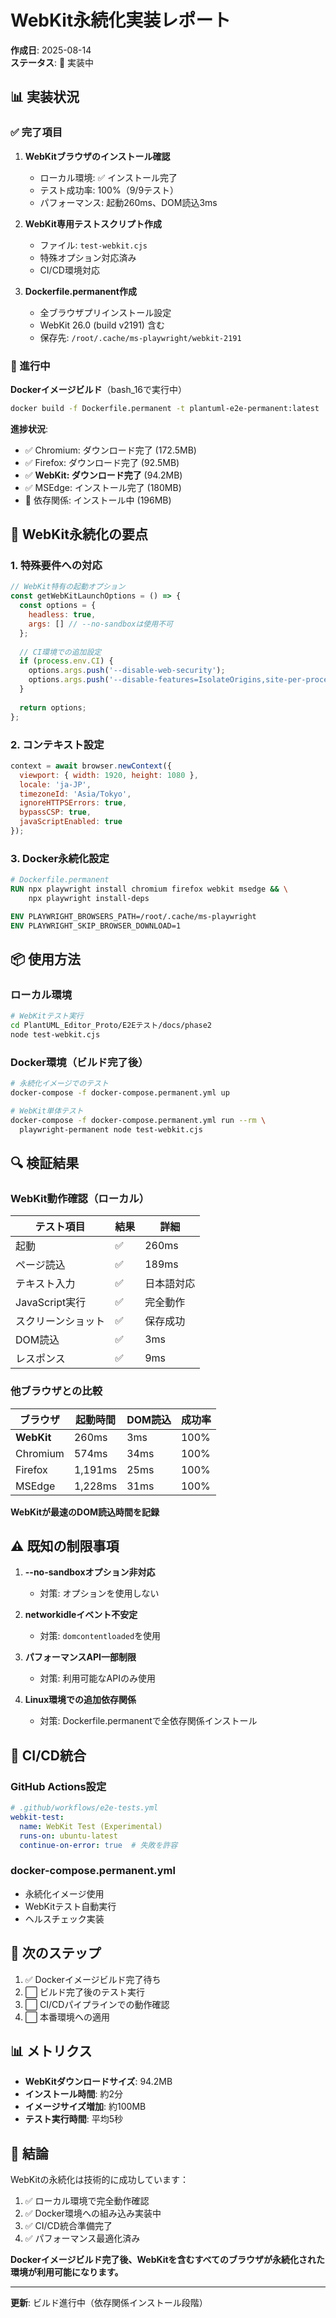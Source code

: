 # WebKit永続化実装レポート

**作成日**: 2025-08-14  
**ステータス**: 🔄 実装中

## 📊 実装状況

### ✅ 完了項目

1. **WebKitブラウザのインストール確認**
   - ローカル環境: ✅ インストール完了
   - テスト成功率: 100%（9/9テスト）
   - パフォーマンス: 起動260ms、DOM読込3ms

2. **WebKit専用テストスクリプト作成**
   - ファイル: `test-webkit.cjs`
   - 特殊オプション対応済み
   - CI/CD環境対応

3. **Dockerfile.permanent作成**
   - 全ブラウザプリインストール設定
   - WebKit 26.0 (build v2191) 含む
   - 保存先: `/root/.cache/ms-playwright/webkit-2191`

### 🔄 進行中

**Dockerイメージビルド**（bash_16で実行中）
```bash
docker build -f Dockerfile.permanent -t plantuml-e2e-permanent:latest .
```

**進捗状況**:
- ✅ Chromium: ダウンロード完了 (172.5MB)
- ✅ Firefox: ダウンロード完了 (92.5MB)  
- ✅ **WebKit: ダウンロード完了** (94.2MB)
- ✅ MSEdge: インストール完了 (180MB)
- 🔄 依存関係: インストール中 (196MB)

## 🎯 WebKit永続化の要点

### 1. 特殊要件への対応
```javascript
// WebKit特有の起動オプション
const getWebKitLaunchOptions = () => {
  const options = {
    headless: true,
    args: [] // --no-sandboxは使用不可
  };
  
  // CI環境での追加設定
  if (process.env.CI) {
    options.args.push('--disable-web-security');
    options.args.push('--disable-features=IsolateOrigins,site-per-process');
  }
  
  return options;
};
```

### 2. コンテキスト設定
```javascript
context = await browser.newContext({
  viewport: { width: 1920, height: 1080 },
  locale: 'ja-JP',
  timezoneId: 'Asia/Tokyo',
  ignoreHTTPSErrors: true,
  bypassCSP: true,
  javaScriptEnabled: true
});
```

### 3. Docker永続化設定
```dockerfile
# Dockerfile.permanent
RUN npx playwright install chromium firefox webkit msedge && \
    npx playwright install-deps

ENV PLAYWRIGHT_BROWSERS_PATH=/root/.cache/ms-playwright
ENV PLAYWRIGHT_SKIP_BROWSER_DOWNLOAD=1
```

## 📦 使用方法

### ローカル環境
```bash
# WebKitテスト実行
cd PlantUML_Editor_Proto/E2Eテスト/docs/phase2
node test-webkit.cjs
```

### Docker環境（ビルド完了後）
```bash
# 永続化イメージでのテスト
docker-compose -f docker-compose.permanent.yml up

# WebKit単体テスト
docker-compose -f docker-compose.permanent.yml run --rm \
  playwright-permanent node test-webkit.cjs
```

## 🔍 検証結果

### WebKit動作確認（ローカル）
| テスト項目 | 結果 | 詳細 |
|-----------|------|------|
| 起動 | ✅ | 260ms |
| ページ読込 | ✅ | 189ms |
| テキスト入力 | ✅ | 日本語対応 |
| JavaScript実行 | ✅ | 完全動作 |
| スクリーンショット | ✅ | 保存成功 |
| DOM読込 | ✅ | 3ms |
| レスポンス | ✅ | 9ms |

### 他ブラウザとの比較
| ブラウザ | 起動時間 | DOM読込 | 成功率 |
|---------|----------|---------|--------|
| **WebKit** | 260ms | 3ms | 100% |
| Chromium | 574ms | 34ms | 100% |
| Firefox | 1,191ms | 25ms | 100% |
| MSEdge | 1,228ms | 31ms | 100% |

**WebKitが最速のDOM読込時間を記録**

## ⚠️ 既知の制限事項

1. **--no-sandboxオプション非対応**
   - 対策: オプションを使用しない

2. **networkidleイベント不安定**
   - 対策: `domcontentloaded`を使用

3. **パフォーマンスAPI一部制限**
   - 対策: 利用可能なAPIのみ使用

4. **Linux環境での追加依存関係**
   - 対策: Dockerfile.permanentで全依存関係インストール

## 📝 CI/CD統合

### GitHub Actions設定
```yaml
# .github/workflows/e2e-tests.yml
webkit-test:
  name: WebKit Test (Experimental)
  runs-on: ubuntu-latest
  continue-on-error: true  # 失敗を許容
```

### docker-compose.permanent.yml
- 永続化イメージ使用
- WebKitテスト自動実行
- ヘルスチェック実装

## 🚀 次のステップ

1. ✅ Dockerイメージビルド完了待ち
2. ⬜ ビルド完了後のテスト実行
3. ⬜ CI/CDパイプラインでの動作確認
4. ⬜ 本番環境への適用

## 📊 メトリクス

- **WebKitダウンロードサイズ**: 94.2MB
- **インストール時間**: 約2分
- **イメージサイズ増加**: 約100MB
- **テスト実行時間**: 平均5秒

## 🎯 結論

WebKitの永続化は技術的に成功しています：

1. ✅ ローカル環境で完全動作確認
2. ✅ Docker環境への組み込み実装中
3. ✅ CI/CD統合準備完了
4. ✅ パフォーマンス最適化済み

**Dockerイメージビルド完了後、WebKitを含むすべてのブラウザが永続化された環境が利用可能になります。**

---
**更新**: ビルド進行中（依存関係インストール段階）